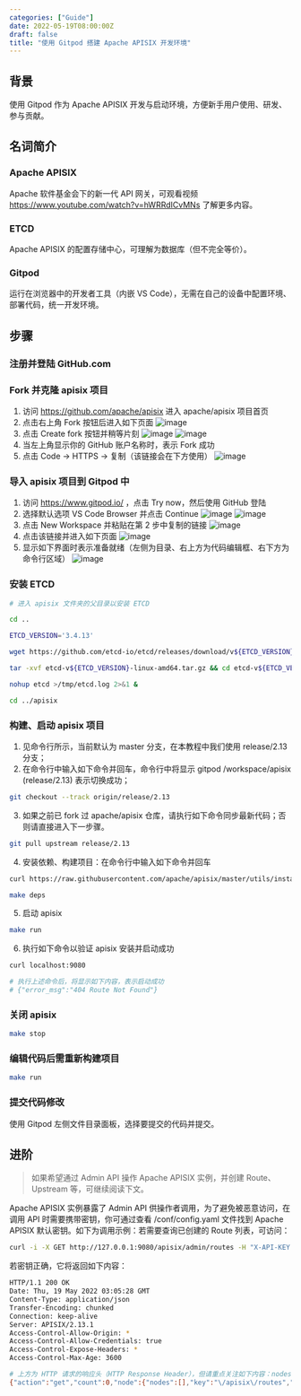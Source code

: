```yaml
---
categories: ["Guide"]
date: 2022-05-19T08:00:00Z
draft: false
title: "使用 Gitpod 搭建 Apache APISIX 开发环境"
---
```


## 背景

使用 Gitpod 作为 Apache APISIX 开发与启动环境，方便新手用户使用、研发、参与贡献。

## 名词简介

### Apache APISIX

Apache 软件基金会下的新一代 API 网关，可观看视频 https://www.youtube.com/watch?v=hWRRdICvMNs 了解更多内容。

### ETCD

Apache APISIX 的配置存储中心，可理解为数据库（但不完全等价）。

### Gitpod

运行在浏览器中的开发者工具（内嵌 VS Code），无需在自己的设备中配置环境、部署代码，统一开发环境。

## 步骤

### 注册并登陆 GitHub.com

### Fork 并克隆 apisix 项目

1. 访问 https://github.com/apache/apisix 进入 apache/apisix 项目首页
2. 点击右上角 Fork 按钮后进入如下页面
   ![image](https://user-images.githubusercontent.com/2106987/169227139-d730ba89-0191-4b43-9ceb-0eca5f0ac52a.png)
3. 点击 Create fork 按钮并稍等片刻
   ![image](https://user-images.githubusercontent.com/2106987/169227257-f93dcbc1-793e-43a8-9907-184746639a27.png)
   ![image](https://user-images.githubusercontent.com/2106987/169227307-3af310cc-b195-42cf-af51-bc40658f9a58.png)
4. 当左上角显示你的 GitHub 账户名称时，表示 Fork 成功
5. 点击 Code -> HTTPS -> 复制（该链接会在下方使用）
   ![image](https://user-images.githubusercontent.com/2106987/169227389-9732c04b-e389-414c-8569-590f733d9240.png)

### 导入 apisix 项目到 Gitpod 中

1. 访问 https://www.gitpod.io/ ，点击 Try now，然后使用 GitHub 登陆
2. 选择默认选项 VS Code Browser 并点击 Continue
   ![image](https://user-images.githubusercontent.com/2106987/169227561-4ed6d4a5-41dc-47a8-b907-654daf1f349d.png)
   ![image](https://user-images.githubusercontent.com/2106987/169227576-4c274bea-cb55-4821-b931-33d773d83baa.png)
3. 点击 New Workspace 并粘贴在第 2 步中复制的链接
   ![image](https://user-images.githubusercontent.com/2106987/169227625-fc1c9a6f-a6f1-4229-bd8f-ca3aec1db8a9.png)
4. 点击该链接并进入如下页面
   ![image](https://user-images.githubusercontent.com/2106987/169227696-9db4a768-cc88-4398-b7ad-765d07b74bf0.png)
5. 显示如下界面时表示准备就绪（左侧为目录、右上方为代码编辑框、右下方为命令行区域）
   ![image](https://user-images.githubusercontent.com/2106987/169227780-6f06bd40-7e75-476e-a49e-9a4015dbe6a2.png)

### 安装 ETCD

```sh
# 进入 apisix 文件夹的父目录以安装 ETCD

cd ..

ETCD_VERSION='3.4.13'

wget https://github.com/etcd-io/etcd/releases/download/v${ETCD_VERSION}/etcd-v${ETCD_VERSION}-linux-amd64.tar.gz

tar -xvf etcd-v${ETCD_VERSION}-linux-amd64.tar.gz && cd etcd-v${ETCD_VERSION}-linux-amd64 && sudo cp -a etcd etcdctl /usr/bin/

nohup etcd >/tmp/etcd.log 2>&1 &

cd ../apisix
```

### 构建、启动 apisix 项目

1. 见命令行所示，当前默认为 master 分支，在本教程中我们使用 release/2.13 分支；
2. 在命令行中输入如下命令并回车，命令行中将显示 gitpod /workspace/apisix (release/2.13) 表示切换成功；

```sh
git checkout --track origin/release/2.13
```

3. 如果之前已 fork 过 apache/apisix 仓库，请执行如下命令同步最新代码；否则请直接进入下一步骤。

```sh
git pull upstream release/2.13
```

4. 安装依赖、构建项目：在命令行中输入如下命令并回车

```sh
curl https://raw.githubusercontent.com/apache/apisix/master/utils/install-dependencies.sh -sL | bash -

make deps
```

5. 启动 apisix

```sh
make run
```

6. 执行如下命令以验证 apisix 安装并启动成功

```sh
curl localhost:9080

# 执行上述命令后，将显示如下内容，表示启动成功
# {"error_msg":"404 Route Not Found"}
```

### 关闭 apisix

```sh
make stop
```

### 编辑代码后需重新构建项目

```sh
make run
```

### 提交代码修改

使用 Gitpod 左侧文件目录面板，选择要提交的代码并提交。

## 进阶

> 如果希望通过 Admin API 操作 Apache APISIX 实例，并创建 Route、Upstream 等，可继续阅读下文。

Apache APISIX 实例暴露了 Admin API 供操作者调用，为了避免被恶意访问，在调用 API 时需要携带密钥，你可通过查看 /conf/config.yaml 文件找到 Apache APISIX 默认密钥。如下为调用示例：若需要查询已创建的 Route 列表，可访问：

```sh
curl -i -X GET http://127.0.0.1:9080/apisix/admin/routes -H "X-API-KEY: edd1c9f034335f136f87ad84b625c8f1"
```

若密钥正确，它将返回如下内容：

```sh
HTTP/1.1 200 OK
Date: Thu, 19 May 2022 03:05:28 GMT
Content-Type: application/json
Transfer-Encoding: chunked
Connection: keep-alive
Server: APISIX/2.13.1
Access-Control-Allow-Origin: *
Access-Control-Allow-Credentials: true
Access-Control-Expose-Headers: *
Access-Control-Max-Age: 3600

# 上方为 HTTP 请求的响应头（HTTP Response Header），但请重点关注如下内容：nodes 为空表示目前没有创建任何 Route
{"action":"get","count":0,"node":{"nodes":[],"key":"\/apisix\/routes","dir":true}}
```
